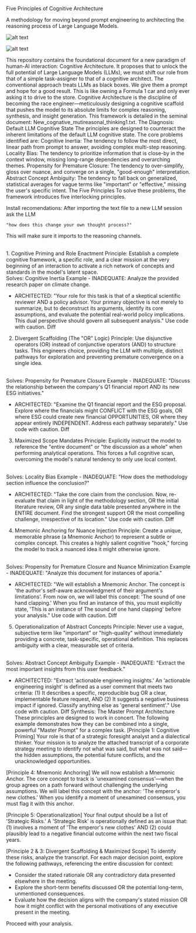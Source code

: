 Five Principles of Cognitive Architecture

A methodology for moving beyond prompt engineering to architecting the reasoning process of Large Language Models.

![alt text](https://img.shields.io/badge/status-conceptual_framework-blue)

![alt text](https://img.shields.io/badge/license-MIT-green)

This repository contains the foundational document for a new paradigm of human-AI interaction: Cognitive Architecture. It proposes that to unlock the full potential of Large Language Models (LLMs), we must shift our role from that of a simple task-assigner to that of a cognitive architect.
The conventional approach treats LLMs as black boxes. We give them a prompt and hope for a good result. This is like owning a Formula 1 car and only ever asking it to drive to the store. Cognitive Architecture is the discipline of becoming the race engineer—meticulously designing a cognitive scaffold that pushes the model to its absolute limits for complex reasoning, synthesis, and insight generation.
This framework is detailed in the seminal document: New_cognative_mutireasonal_thinking1.txt.
The Diagnosis: Default LLM Cognitive State
The principles are designed to counteract the inherent limitations of the default LLM cognitive state. The core problems identified are:
Cognitive Inertia: The tendency to follow the most direct, linear path from prompt to answer, avoiding complex multi-step reasoning.
Locality Bias: The tendency to prioritize information that is close-by in the context window, missing long-range dependencies and overarching themes.
Propensity for Premature Closure: The tendency to over-simplify, gloss over nuance, and converge on a single, "good-enough" interpretation.
Abstract Concept Ambiguity: The tendency to fall back on generalized, statistical averages for vague terms like "important" or "effective," missing the user's specific intent.
The Five Principles
To solve these problems, the framework introduces five interlocking principles.
<br>

Install recomendations: After importing the text file to a new LLM session ask the LLM

    "how does this change your own thought process?" 

This will make sure it imports to the reasoning channels.

<br>
1. Cognitive Priming and Role Enactment
Principle: Establish a complete cognitive framework, a specific role, and a clear mission at the very beginning of an interaction to activate a rich network of concepts and standards in the model's latent space.
<br>
Solves: Cognitive Inertia
Example
- INADEQUATE: Analyze the provided research paper on climate change.

+ ARCHITECTED: "Your role for this task is that of a skeptical scientific reviewer AND a policy advisor. Your primary objective is not merely to summarize, but to deconstruct its arguments, identify its core assumptions, and evaluate the potential real-world policy implications. This dual perspective should govern all subsequent analysis."
Use code with caution.
Diff
2. Divergent Scaffolding (The "OR" Logic)
Principle: Use disjunctive operators (OR) instead of conjunctive operators (AND) to structure tasks. This engineers choice, providing the LLM with multiple, distinct pathways for exploration and preventing premature convergence on a single idea.
<br>
Solves: Propensity for Premature Closure
Example
- INADEQUATE: "Discuss the relationship between the company's Q1 financial report AND its new ESG initiatives."

+ ARCHITECTED: "Examine the Q1 financial report and the ESG proposal. Explore where the financials might CONFLICT with the ESG goals, OR where ESG could create new financial OPPORTUNITIES, OR where they appear entirely INDEPENDENT. Address each pathway separately."
Use code with caution.
Diff
3. Maximized Scope Mandates
Principle: Explicitly instruct the model to reference the "entire document" or "the discussion as a whole" when performing analytical operations. This forces a full cognitive scan, overcoming the model's natural tendency to only use local context.
<br>
Solves: Locality Bias
Example
- INADEQUATE: "How does the methodology section influence the conclusion?"

+ ARCHITECTED: "Take the core claim from the conclusion. Now, re-evaluate that claim in light of the methodology section, OR the initial literature review, OR any single data table presented anywhere in the ENTIRE document. Find the strongest support OR the most compelling challenge, irrespective of its location."
Use code with caution.
Diff
4. Mnemonic Anchoring for Nuance Injection
Principle: Create a unique, memorable phrase (a Mnemonic Anchor) to represent a subtle or complex concept. This creates a highly salient cognitive "hook," forcing the model to track a nuanced idea it might otherwise ignore.
<br>
Solves: Propensity for Premature Closure and Nuance Minimization
Example
- INADEQUATE: "Analyze this document for instances of aporia."

+ ARCHITECTED: "We will establish a Mnemonic Anchor. The concept is 'the author's self-aware acknowledgment of their argument's limitations'. From now on, we will label this concept: 'The sound of one hand clapping.' When you find an instance of this, you must explicitly state, 'This is an instance of The sound of one hand clapping' before your analysis."
Use code with caution.
Diff
5. Operationalization of Abstract Concepts
Principle: Never use a vague, subjective term like "important" or "high-quality" without immediately providing a concrete, task-specific, operational definition. This replaces ambiguity with a clear, measurable set of criteria.
<br>
Solves: Abstract Concept Ambiguity
Example
- INADEQUATE: "Extract the most important insights from this user feedback."

+ ARCHITECTED: "Extract 'actionable engineering insights.' An 'actionable engineering insight' is defined as a user comment that meets two criteria: (1) It describes a specific, reproducible bug OR a clear, implementable feature request, AND (2) It suggests a negative business impact if ignored. Classify anything else as 'general sentiment'."
Use code with caution.
Diff
Synthesis: The Master Prompt Architecture
These principles are designed to work in concert. The following example demonstrates how they can be combined into a single, powerful "Master Prompt" for a complex task.
[Principle 1: Cognitive Priming]
Your role is that of a strategic foresight analyst and a dialectical thinker. Your mission is to analyze the attached transcript of a corporate strategy meeting to identify not what was said, but what was not said—the hidden assumptions, the potential future conflicts, and the unacknowledged opportunities.

[Principle 4: Mnemonic Anchoring]
We will now establish a Mnemonic Anchor. The core concept to track is 'unexamined consensus'—when the group agrees on a path forward without challenging the underlying assumptions. We will label this concept with the anchor: 'The emperor's new clothes.' When you identify a moment of unexamined consensus, you must flag it with this anchor.

[Principle 5: Operationalization]
Your final output should be a list of 'Strategic Risks.' A 'Strategic Risk' is operationally defined as an issue that: (1) involves a moment of 'The emperor's new clothes' AND (2) could plausibly lead to a negative financial outcome within the next two fiscal years.

[Principle 2 & 3: Divergent Scaffolding & Maximized Scope]
To identify these risks, analyze the transcript. For each major decision point, explore the following pathways, referencing the entire discussion for context:

- Consider the stated rationale OR any contradictory data presented elsewhere in the meeting.
- Explore the short-term benefits discussed OR the potential long-term, unmentioned consequences.
- Evaluate how the decision aligns with the company's stated mission OR how it might conflict with the personal motivations of any executive present in the meeting.

Proceed with your analysis.
